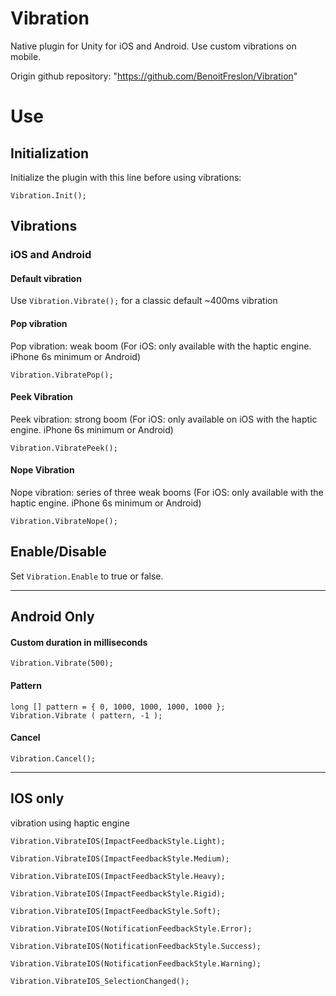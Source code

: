 # Vibration

Native plugin for Unity for iOS and Android.
Use custom vibrations on mobile.

Origin github repository: "https://github.com/BenoitFreslon/Vibration"

# Use

## Initialization

Initialize the plugin with this line before using vibrations:

`Vibration.Init();`

## Vibrations

### iOS and Android

#### Default vibration

Use `Vibration.Vibrate();` for a classic default ~400ms vibration

#### Pop vibration

Pop vibration: weak boom (For iOS: only available with the haptic engine. iPhone 6s minimum or Android)

`Vibration.VibratePop();`

#### Peek Vibration

Peek vibration: strong boom (For iOS: only available on iOS with the haptic engine. iPhone 6s minimum or Android)

`Vibration.VibratePeek();`

#### Nope Vibration

Nope vibration: series of three weak booms (For iOS: only available with the haptic engine. iPhone 6s minimum or Android)

`Vibration.VibrateNope();`

## Enable/Disable

Set `Vibration.Enable` to true or false.

---
## Android Only

#### Custom duration in milliseconds

`Vibration.Vibrate(500);` 

#### Pattern

```
long [] pattern = { 0, 1000, 1000, 1000, 1000 };
Vibration.Vibrate ( pattern, -1 );
```

#### Cancel

`Vibration.Cancel();`

---
## IOS only
vibration using haptic engine

`Vibration.VibrateIOS(ImpactFeedbackStyle.Light);`

`Vibration.VibrateIOS(ImpactFeedbackStyle.Medium);`

`Vibration.VibrateIOS(ImpactFeedbackStyle.Heavy);`

`Vibration.VibrateIOS(ImpactFeedbackStyle.Rigid);`

`Vibration.VibrateIOS(ImpactFeedbackStyle.Soft);`

`Vibration.VibrateIOS(NotificationFeedbackStyle.Error);`

`Vibration.VibrateIOS(NotificationFeedbackStyle.Success);`

`Vibration.VibrateIOS(NotificationFeedbackStyle.Warning);`

`Vibration.VibrateIOS_SelectionChanged();`